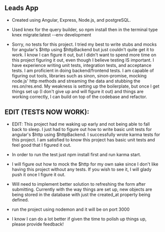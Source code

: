 ## Leads App

* Created using Angular, Express, Node.js, and postgreSQL.

* Used knex for the query builder, so npm install then in the terminal type knex migrate:latest --env development

* Sorry, no tests for this project. I tried my best to write stubs and mocks for angular's $http using $httpBackend but just couldn't quite get it to work. I know I can figure it out, but I didn't want to spend more time on this project figuring it out, even though I believe testing IS important. I have experience writing unit tests, integration tests, and acceptance tests. I am proficient in doing backend/frontend tests. I am capable of figuring out tools, libraries such as sinon, sinon-promise, mocking node.js' http methods and streaming the data and stubbing the res.on/res.end. My weakness is setting up the boilerplate, but once I get things set up (I don't give up and will figure it out) and things are working correctly, I can build on top of the codebase and refactor. 
## EDIT (TESTS NOW WORK):
* EDIT: This project had me waking up early and not being able to fall back to sleep. I just had to figure out how to write basic unit tests for angular's $http using $httpBackend. I successfully wrote karma tests for this project. I am satisfied to know this project has basic unit tests and feel good that I figured it out.

* In order to run the test just npm install first and run karma start.

* I will figure out how to mock the $http for my own sake since I don't like having this project without any tests. If you wish to see it, I will glady push it once I figure it out.

* Will need to implement better solution to refreshing the form after submitting. Currently with the way things are set up, new objects are being stored in the database with just the created_at property being defined. 

* run the project using nodemon and it will be on port 3000

* I know I can do a lot better if given the time to polish up things up, please provide feedback!

